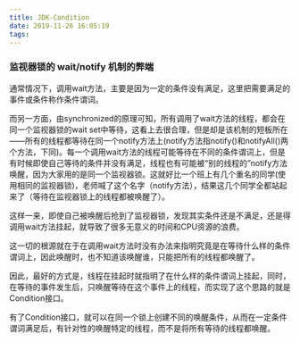 ```yaml
---
title: JDK-Condition
date: 2019-11-26 16:05:19
tags:
---
```


### 监视器锁的 wait/notify 机制的弊端
通常情况下，调用wait方法，主要是因为一定的条件没有满足，这里把需要满足的事件或条件称作条件谓词。

而另一方面，由synchronized的原理可知，所有调用了wait方法的线程，都会在同一个监视器锁的wait set中等待，这看上去很合理，但是却是该机制的短板所在——所有的线程都等待在同一个notify方法上(notify方法指notify()和notifyAll()两个方法，下同)。每一个调用wait方法的线程可能等待在不同的条件谓词上，但是有时候即使自己等待的条件并没有满足，线程也有可能被“别的线程的”notify方法唤醒，因为大家用的是同一个监视器锁。这就好比一个班上有几个重名的同学(使用相同的监视器锁)，老师喊了这个名字（notify方法），结果这几个同学全都站起来了（等待在监视器锁上的线程都被唤醒了）。

这样一来，即使自己被唤醒后抢到了监视器锁，发现其实条件还是不满足，还是得调用wait方法挂起，就导致了很多无意义的时间和CPU资源的浪费。

这一切的根源就在于在调用wait方法时没有办法来指明究竟是在等待什么样的条件谓词上，因此唤醒时，也不知道该唤醒谁，只能把所有的线程都唤醒了。

因此，最好的方式是，线程在挂起时就指明了在什么样的条件谓词上挂起，同时，在等待的事件发生后，只唤醒等待在这个事件上的线程，而实现了这个思路的就是Condition接口。

有了Condition接口，就可以在同一个锁上创建不同的唤醒条件，从而在一定条件谓词满足后，有针对性的唤醒特定的线程，而不是将所有等待的线程都唤醒。